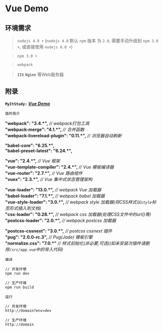 # Vue Demo

## 环境需求
> `nodejs 4.0 +` (`nodejs 4.0` 默认 `npm` 版本 为 `2.0`, 需要手动升级到 `npm 3.0 +`, 或直接使用 `nodejs 6.0 +`)

> `npm 3.0 +`

> `webpack`

> **`IIS`** **`Nginx`** 等Web服务器

## 附录
**`MyItStudy:`** [_**Vue Demo**_](https://my.oschina.net/MyItStudy/blog/754367)

`插件简介`
>
**"webpack": "3.4.*",**  _// webpack打包工具_  
**"webpack-merge": "4.1.*",**  _// 合并函数_  
**"webpack-livereload-plugin": "0.11.*",**  _// 浏览器自动刷新_  
>
**"babel-core": "6.25.*",**  
**"babel-preset-latest": "6.24.*",**  
>
**"vue": "2.4.*",**  _// Vue 框架_  
**"vue-template-compiler": "2.4.*",**  _// Vue 模板编译器_  
**"vue-router": "2.7.*",**  _// Vue 路由组件_  
**"vuex": "2.3.*",**  _// Vue 集中式状态管理架构_  
>
**"vue-loader": "13.0.*",**  _// webpack Vue 加载器_  
**"babel-loader": "7.1.*",**  _// webpack babel 加载器_  
**"vue-style-loader": "3.0.*",**  _// webpack style 加载器(将CSS样式以`style`标签形式插入到文档)_  
**"css-loader": "0.28.*",**  _// webpack css 加载器(处理CSS文件中的url()等)_  
**"postcss-loader": "2.0.*",**  _// webpack postcss 加载器_  
>
**"postcss-cssnext": "3.0.*",**  _// postcss cssnext 插件_  
**"pug": "2.0.0-rc.3",**  _// Pug(Jade) 模板引擎_  
**"normalize.css": "7.0.*"**  _// 样式初始化(非必要,可选)(如未安装次插件请删除`/src/app.vue`中的导入代码)_  

`编译`
```
// 开发环境
npm run dev

// 生产环境
npm run build
```

`运行`
```
// 开发环境
http://domain?env=dev

// 生产环境
http://domain
```
